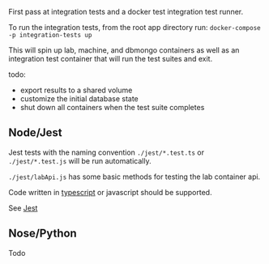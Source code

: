 First pass at integration tests and a docker test integration test runner.

To run the integration tests, from the root app directory run:
`
docker-compose -p integration-tests up
`

This will spin up lab, machine, and dbmongo containers as well as an integration test container that will run the test suites and exit.

todo:
 
- export results to a shared volume
- customize the initial database state
- shut down all containers when the test suite completes

## Node/Jest ##
Jest tests with the naming convention `./jest/*.test.ts` or `./jest/*.test.js` will be run automatically. 

`./jest/labApi.js` has some basic methods for testing the lab container api.

Code written in [typescript](http://www.typescriptlang.org/ "typescript") or javascript should be supported.

See [Jest](https://facebook.github.io/jest/docs/en/getting-started.htm "Jest documentation")


## Nose/Python ##
Todo